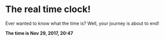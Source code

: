 # The real time clock!

Ever wanted to know what the time is? Well, your journey is about to end!

**The time is Nov 29, 2017, 20:47**